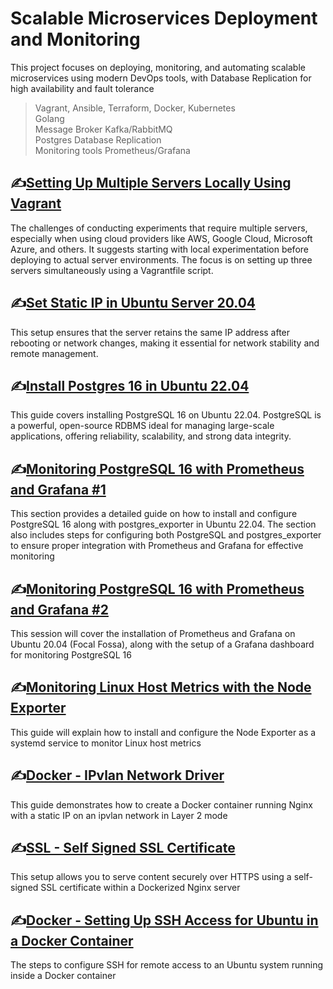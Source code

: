 # Scalable Microservices Deployment and Monitoring
This project focuses on deploying, monitoring, and automating scalable microservices using modern DevOps tools, with Database Replication for high availability and fault tolerance

> Vagrant, Ansible, Terraform, Docker, Kubernetes<br>
> Golang <br>
> Message Broker Kafka/RabbitMQ<br>Postgres Database 
> Replication<br>
> Monitoring tools Prometheus/Grafana


## :writing_hand:[Setting Up Multiple Servers Locally Using Vagrant](https://github.com/anang5u/virtualization-and-development-tools/tree/main/multi-server)
The challenges of conducting experiments that require multiple servers, especially when using cloud providers like AWS, Google Cloud, Microsoft Azure, and others. It suggests starting with local experimentation before deploying to actual server environments. The focus is on setting up three servers simultaneously using a Vagrantfile script.

## :writing_hand:[Set Static IP in Ubuntu Server 20.04](https://github.com/anang5u/scalable-microservices-deployment-and-monitoring/tree/main/set-static-ip-ubuntu)

This setup ensures that the server retains the same IP address after rebooting or network changes, making it essential for network stability and remote management.

## :writing_hand:[Install Postgres 16 in Ubuntu 22.04](https://github.com/anang5u/scalable-microservices-deployment-and-monitoring/tree/main/install-postgres-16)

This guide covers installing PostgreSQL 16 on Ubuntu 22.04. PostgreSQL is a powerful, open-source RDBMS ideal for managing large-scale applications, offering reliability, scalability, and strong data integrity.

## :writing_hand:[Monitoring PostgreSQL 16 with Prometheus and Grafana #1](https://github.com/anang5u/scalable-microservices-deployment-and-monitoring/tree/main/postgres16-monitoring)

This section provides a detailed guide on how to install and configure PostgreSQL 16 along with postgres_exporter in Ubuntu 22.04. The section also includes steps for configuring both PostgreSQL and postgres_exporter to ensure proper integration with Prometheus and Grafana for effective monitoring


## :writing_hand:[Monitoring PostgreSQL 16 with Prometheus and Grafana #2](https://github.com/anang5u/scalable-microservices-deployment-and-monitoring/tree/main/prometheus-grafana)

This session will cover the installation of Prometheus and Grafana on Ubuntu 20.04 (Focal Fossa), along with the setup of a Grafana dashboard for monitoring PostgreSQL 16

## :writing_hand:[Monitoring Linux Host Metrics with the Node Exporter](https://github.com/anang5u/scalable-microservices-deployment-and-monitoring/tree/main/server-monitoring)

This guide will explain how to install and configure the Node Exporter as a systemd service to monitor Linux host metrics

## :writing_hand:[Docker - IPvlan Network Driver](https://github.com/anang5u/scalable-microservices-deployment-and-monitoring/tree/main/docker-network)

This guide demonstrates how to create a Docker container running Nginx with a static IP on an ipvlan network in Layer 2 mode

## :writing_hand:[SSL - Self Signed SSL Certificate](https://github.com/anang5u/scalable-microservices-deployment-and-monitoring/tree/main/ssl-self-signed-certificate)

This setup allows you to serve content securely over HTTPS using a self-signed SSL certificate within a Dockerized Nginx server

## :writing_hand:[Docker - Setting Up SSH Access for Ubuntu in a Docker Container](https://github.com/anang5u/scalable-microservices-deployment-and-monitoring/tree/main/docker-ubuntu-as-container)

The steps to configure SSH for remote access to an Ubuntu system running inside a Docker container